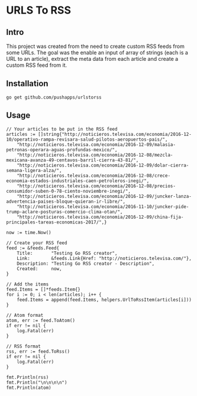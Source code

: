 # URLS To RSS

## Intro
This project was created from the need to create custom RSS feeds from some URLs. The goal was the enable an input of array of strings (each is a URL to an article), extract the meta data from each article and create a custom RSS feed from it.

## Installation

`go get github.com/pushapps/urlstorss`

## Usage
    // Your articles to be put in the RSS feed
    articles := []string{"http://noticieros.televisa.com/economia/2016-12-10/operativo-rampa-revisara-salud-pilotos-aeropuertos-pais/",
		"http://noticieros.televisa.com/economia/2016-12-09/malasia-petronas-operara-aguas-profundas-mexico/",
		"http://noticieros.televisa.com/economia/2016-12-08/mezcla-mexicana-avanza-49-centavos-barril-cierra-43-81/",
		"http://noticieros.televisa.com/economia/2016-12-09/dolar-cierra-semana-ligera-alza/",
		"http://noticieros.televisa.com/economia/2016-12-08/crece-economia-estados-industriales-caen-petroleros-inegi/",
		"http://noticieros.televisa.com/economia/2016-12-08/precios-consumidor-suben-0-78-ciento-noviembre-inegi/",
		"http://noticieros.televisa.com/economia/2016-12-09/juncker-lanza-advertencia-paises-bloque-quieran-ir-libre/",
		"http://noticieros.televisa.com/economia/2016-11-10/juncker-pide-trump-aclare-posturas-comercio-clima-otan/",
		"http://noticieros.televisa.com/economia/2016-12-09/china-fija-principales-tareas-economicas-2017/",}

	now := time.Now()
	
	// Create your RSS feed
	feed := &feeds.Feed{
		Title:       "Testing Go RSS creator",
		Link:        &feeds.Link{Href: "http://noticieros.televisa.com/"},
		Description: "Testing Go RSS creator - Description",
		Created:     now,
	}

	// Add the items
	feed.Items = []*feeds.Item{}
	for i := 0; i < len(articles); i++ {
		feed.Items = append(feed.Items, helpers.UrlToRssItem(articles[i]))
	}

	// Atom format
	atom, err := feed.ToAtom()
	if err != nil {
		log.Fatal(err)
	}
	
	// RSS format
	rss, err := feed.ToRss()
	if err != nil {
		log.Fatal(err)
	}

	fmt.Println(rss)
	fmt.Println("\n\n\n\n")
	fmt.Println(atom)
